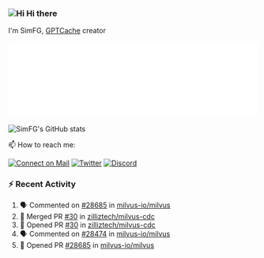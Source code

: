 ### <img src='https://qpluspicture.oss-cn-beijing.aliyuncs.com/6LjjQA/Hi.gif' alt='Hi' width="24"/> Hi there

I'm SimFG, [GPTCache](https://github.com/zilliztech/GPTCache) creator

![Metrics 👋](/metrics.plugin.followup.user.svg)

![SimFG's GitHub stats](https://github-readme-stats.vercel.app/api?username=SimFG&show_icons=true&theme=radical&count_private=true)

📫 How to reach me:

[![Connect on Mail](https://img.shields.io/badge/Ask%20me-anything-1abc9c.svg)](mailto:1142838399@qq.com)
[![Twitter](https://img.shields.io/twitter/follow/FogSim?style=social)](https://twitter.com/FogSim)
[![Discord](https://img.shields.io/discord/1092648432495251507?label=Discord&logo=discord)](https://discord.gg/Q8C6WEjSWV)

### :zap: Recent Activity

<!--START_SECTION:activity-->
1. 🗣 Commented on [#28685](https://github.com/milvus-io/milvus/issues/28685) in [milvus-io/milvus](https://github.com/milvus-io/milvus)
2. 🎉 Merged PR [#30](https://github.com/zilliztech/milvus-cdc/pull/30) in [zilliztech/milvus-cdc](https://github.com/zilliztech/milvus-cdc)
3. 💪 Opened PR [#30](https://github.com/zilliztech/milvus-cdc/pull/30) in [zilliztech/milvus-cdc](https://github.com/zilliztech/milvus-cdc)
4. 🗣 Commented on [#28474](https://github.com/milvus-io/milvus/issues/28474) in [milvus-io/milvus](https://github.com/milvus-io/milvus)
5. 💪 Opened PR [#28685](https://github.com/milvus-io/milvus/pull/28685) in [milvus-io/milvus](https://github.com/milvus-io/milvus)
<!--END_SECTION:activity-->

